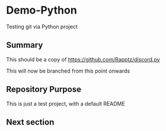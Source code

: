 # Demo-Python
Testing git via Python project

## Summary
This should be a copy of https://github.com/Rapptz/discord.py

This will now be branched from this point onwards

## Repository Purpose
This is just a test project, with a default README

## Next section
